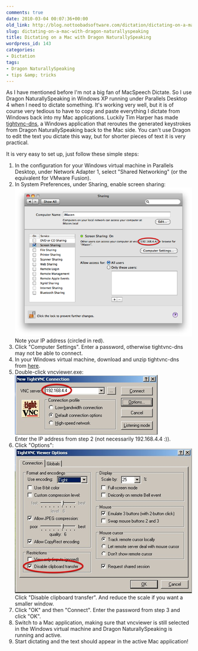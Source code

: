 ```yaml
---
comments: true
date: 2010-03-04 00:07:36+00:00
old_link: http://blog.nottoobadsoftware.com/dictation/dictating-on-a-mac-with-dragon-naturallyspeaking/
slug: dictating-on-a-mac-with-dragon-naturallyspeaking
title: Dictating on a Mac with Dragon NaturallySpeaking
wordpress_id: 143
categories:
- Dictation
tags:
- Dragon NaturallySpeaking
- tips &amp; tricks
---
```


As I have mentioned before I'm not a big fan of MacSpeech Dictate. So I use Dragon NaturallySpeaking in Windows XP running under Parallels Desktop 4 when I need to dictate something. It's working very well, but it is of course very tedious to have to copy and paste everything I dictate from Windows back into my Mac applications. Luckily Tim Harper has made [tightvnc-dns](http://github.com/timcharper/tightvnc-dns), a Windows application that reroutes the generated keystrokes from Dragon NaturallySpeaking back to the Mac side. You can't use Dragon to edit the text you dictate this way, but for shorter pieces of text it is very practical.<!-- more -->

It is very easy to set up, just follow these simple steps:

1. In the configuration for your Windows virtual machine in Parallels Desktop, under Network Adapter 1, select "Shared Networking" (or the equivalent for VMware Fusion).
2. In System Preferences, under Sharing, enable screen sharing:  
![Screenshot of macOS sharing preferences](/media/old/sharing.png)  
Note your IP address (circled in red).
3. Click "Computer Settings". Enter a password, otherwise tightvnc-dns may not be able to connect.
4. In your Windows virtual machine, download and unzip tightvnc-dns from [here](http://github.com/downloads/timcharper/tightvnc-dns/vncviewer.zip).
5. Double-click vncviewer.exe:  
![Screenshot of vncviewer opening UI](/media/old/parallels-desktop.jpg)  
Enter the IP address from step 2 (not necessarily 192.168.4.4 :)).
6. Click "Options":  
![Screenshot of vncviewer settings](/media/old/parallels-desktop-21.jpg)  
Click "Disable clipboard transfer".  And reduce the scale if you want a smaller window.
7. Click "OK" and then "Connect". Enter the password from step 3 and click "OK".
8. Switch to a Mac application, making sure that vncviewer is still selected in the Windows virtual machine and Dragon NaturallySpeaking is running and active.
9. Start dictating and the text should appear in the active Mac application!
